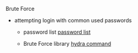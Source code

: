 Brute Force
- attempting login with common used passwords

    - password list
    [password list](https://github.com/danielmiessler/SecLists/blob/master/Passwords/Common-Credentials/10-million-password-list-top-100.txt)

    - Brute Force library
    [hydra command](https://github.com/gnebbia/hydra_notes)
